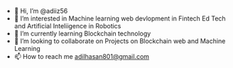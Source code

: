 - 👋 Hi, I’m @adiiz56
- 👀 I’m interested in Machine learning web devlopment in Fintech Ed Tech  and Artificial Inteliigence in Robotics 
- 🌱 I’m currently learning  Blockchain technology  
- 💞️ I’m looking to collaborate on Projects on Blockchain web and Machine Learning
- 📫 How to reach me adilhasan801@gmail.com

<!---
adiiz56/adiiz56 is a ✨ special ✨ repository because its `README.md` (this file) appears on your GitHub profile.
You can click the Preview link to take a look at your changes.
--->
